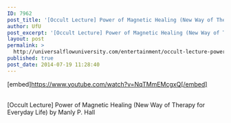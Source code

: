 ```yaml
---
ID: 7962
post_title: '[Occult Lecture] Power of Magnetic Healing (New Way of Therapy for Everyday Life)'
author: UfU
post_excerpt: '[Occult Lecture] Power of Magnetic Healing (New Way of Therapy for Everyday Life) by Manly P. Hall'
layout: post
permalink: >
  http://universalflowuniversity.com/entertainment/occult-lecture-power-of-magnetic-healing-new-way-of-therapy-for-everyday-life/
published: true
post_date: 2014-07-19 11:28:40
---
```

[embed]https://www.youtube.com/watch?v=NqTMmEMcgxQ[/embed]</br></br>
<p>[Occult Lecture] Power of Magnetic Healing (New Way of Therapy for Everyday Life) by Manly P. Hall</p>